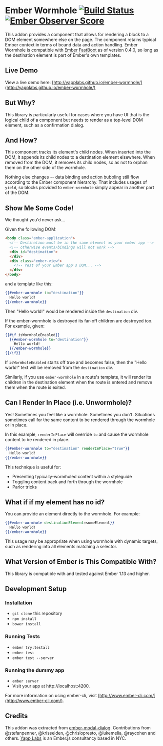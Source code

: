 # Ember Wormhole [![Build Status](https://travis-ci.org/yapplabs/ember-wormhole.svg?branch=master)](https://travis-ci.org/yapplabs/ember-wormhole) [![Ember Observer Score](http://emberobserver.com/badges/ember-wormhole.svg)](http://emberobserver.com/addons/ember-wormhole)

This addon provides a component that allows for rendering a block
to a DOM element somewhere else on the page. The component retains typical Ember
context in terms of bound data and action handling. Ember Wormhole is
compatible with [Ember FastBoot](http://www.ember-fastboot.com/) as of version
0.4.0, so long as the destination element is part of Ember's own templates.

## Live Demo

View a live demo here: [http://yapplabs.github.io/ember-wormhole/](http://yapplabs.github.io/ember-wormhole/)

## But Why?

This library is particularly useful for cases where you have UI that is the logical child of
a component but needs to render as a top-level DOM element, such as a confirmation dialog.

## And How?

This component tracks its element's child nodes. When inserted into the DOM, it appends
its child nodes to a destination element elsewhere. When removed from the DOM, it
removes its child nodes, so as not to orphan them on the other side of the wormhole.

Nothing else changes -- data binding  and action bubbling still flow according to
the Ember component hierarchy. That includes usages of `yield`, so blocks provided
to `ember-wormhole` simply appear in another part of the DOM.

## Show Me Some Code!

We thought you'd never ask...

Given the following DOM:

```html
<body class="ember-application">
  <!-- Destination must be in the same element as your ember app -->
  <!-- otherwise events/bindings will not work -->
  <div id="destination">
  </div>
  <div class="ember-view">
    <!-- rest of your Ember app's DOM... -->
  </div>
</body>
```

and a template like this:

```hbs
{{#ember-wormhole to="destination"}}
  Hello world!
{{/ember-wormhole}}
```

Then "Hello world!" would be rendered inside the `destination` div.

If the ember-wormhole is destroyed its far-off children are destroyed too.
For example, given:

```hbs
{{#if isWormholeEnabled}}
  {{#ember-wormhole to="destination"}}
    Hello world!
  {{/ember-wormhole}}
{{/if}}
```

If `isWormholeEnabled` starts off true and becomes false, then the "Hello
world!" text will be removed from the `destination` div.

Similarly, if you use `ember-wormhole` in a route's template, it will
render its children in the destination element when the route is entered
and remove them when the route is exited.

## Can I Render In Place (i.e. Unwormhole)?

Yes! Sometimes you feel like a wormhole. Sometimes you don't. Situations
sometimes call for the same content to be rendered through the wormhole or in place.

In this example, `renderInPlace` will override `to` and cause the wormhole content to be rendered in place.

```hbs
{{#ember-wormhole to="destination" renderInPlace="true"}}
  Hello world!
{{/ember-wormhole}}
```

This technique is useful for:

- Presenting typically-wormholed content within a styleguide
- Toggling content back and forth through the wormhole
- Parlor tricks

## What if if my element has no id?

You can provide an element directly to the wormhole. For example:

```hbs
{{#ember-wormhole destinationElement=someElement}}
  Hello world!
{{/ember-wormhole}}
```

This usage may be appropriate when using wormhole with dynamic targets,
such as rendering into all elements matching a selector.

## What Version of Ember is This Compatible With?

This library is compatible with and tested against Ember 1.13 and higher.

## Development Setup

### Installation

* `git clone` this repository
* `npm install`
* `bower install`

### Running Tests

* `ember try:testall`
* `ember test`
* `ember test --server`

### Running the dummy app

* `ember server`
* Visit your app at http://localhost:4200.

For more information on using ember-cli, visit [http://www.ember-cli.com/](http://www.ember-cli.com/).

## Credits

This addon was extracted from [ember-modal-dialog](http://github.com/yapplabs/ember-modal-dialog).
Contributions from @stefanpenner, @krisselden, @chrislopresto, @lukemelia, @raycohen and
others. [Yapp Labs](http://yapplabs.com) is an Ember.js consultancy based in NYC.
